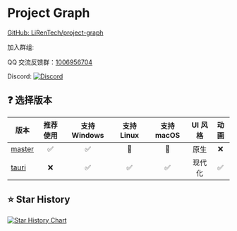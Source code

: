 # Project Graph

[GitHub: LiRenTech/project-graph](https://github.com/LiRenTech/project-graph)

加入群组:

QQ 交流反馈群：[1006956704](https://qm.qq.com/cgi-bin/qm/qr?k=1Wskf2Y2KJz3ARpCgzi04y_p95a78Wku&jump_from=webapi&authKey=EkjB+oWihwZIfyqVsIv2dGrNv7bhSGSIULM3+ZLU2R5AVxOUKaIRwi6TKOHlT04/)

Discord: [![Discord](https://img.shields.io/discord/1281228823844880437?logo=discord&label=Discord&cacheSeconds=0)](https://discord.gg/Fr9Th2FQYB)

## ❓ 选择版本

| 版本          | 推荐使用 | 支持 Windows | 支持 Linux | 支持 macOS | UI 风格 | 动画 |
| ------------- | :------: | :----------: | :--------: | :--------: | :-----: | :--: |
| [master](v1/) |    ✅    |      ✅      |     🔧     |     🔧     |  原生   |  ❌  |
| [tauri](v2/)  |    ❌    |      ✅      |     ✅     |     ✅     | 现代化  |  ✅  |

## ⭐ Star History

<a href="https://star-history.com/#LiRenTech/project-graph&Date">
 <picture>
   <source media="(prefers-color-scheme: dark)" srcset="https://api.star-history.com/svg?repos=LiRenTech/project-graph&type=Date&theme=dark" />
   <source media="(prefers-color-scheme: light)" srcset="https://api.star-history.com/svg?repos=LiRenTech/project-graph&type=Date" />
   <img alt="Star History Chart" src="https://api.star-history.com/svg?repos=LiRenTech/project-graph&type=Date" />
 </picture>
</a>
